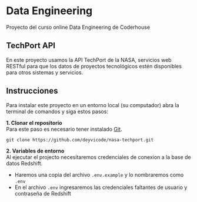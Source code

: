# Data Engineering
Proyecto del curso online Data Engineering de Coderhouse

## TechPort API
En este proyecto usamos la API TechPort de la NASA, servicios web RESTful para que los datos de proyectos tecnológicos estén disponibles para otros sistemas y servicios.

## Instrucciones
Para instalar este proyecto en un entorno local (su computador) abra la terminal de comandos y siga estos pasos:

**1. Clonar el repositorio** \
Para este paso es necesario tener instalado [Git](https://git-scm.com/).
``` shell
git clone https://github.com/deyvicode/nasa-techport.git
```
**2. Variables de entorno** \
Al ejecutar el projecto necesitaremos credenciales de conexion a la base de datos Redshift. 
* Haremos una copia del archivo `.env.example` y lo nombraremos como `.env`
* En el archivo `.env` ingresaremos las credenciales faltantes de usuario y contraseña de Redshift